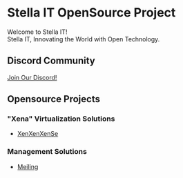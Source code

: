 # Stella IT OpenSource Project
Welcome to Stella IT!  
Stella IT, Innovating the World with Open Technology.  

## Discord Community
[Join Our Discord!](/discord)  

## Opensource Projects
### "Xena" Virtualization Solutions
* [XenXenXenSe](https://github.com/Stella-IT/XenXenXenSe)

### Management Solutions
* [Meiling](https://github.com/Stella-IT/meiling)
